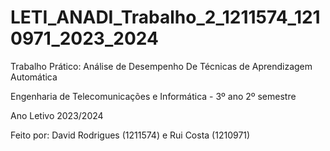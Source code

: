 # LETI_ANADI_Trabalho_2_1211574_1210971_2023_2024

Trabalho Prático: Análise de Desempenho De Técnicas de Aprendizagem Automática 

Engenharia de Telecomunicações e Informática - 3º ano 2º semestre 

Ano Letivo 2023/2024

Feito por: David Rodrigues (1211574) e Rui Costa (1210971)
